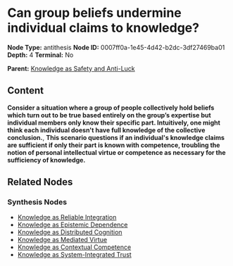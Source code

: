 # Can group beliefs undermine individual claims to knowledge?

**Node Type:** antithesis
**Node ID:** 0007ff0a-1e45-4d42-b2dc-3df27469ba01
**Depth:** 4
**Terminal:** No

**Parent:** [Knowledge as Safety and Anti-Luck](knowledge-as-safety-and-anti-luck-synthesis-039386fd-1da0-4688-9983-701278198f70.md)

## Content

**Consider a situation where a group of people collectively hold beliefs which turn out to be true based entirely on the group’s expertise but individual members only know their specific part. Intuitively, one might think each individual doesn't have full knowledge of the collective conclusion.**, **This scenario questions if an individual's knowledge claims are sufficient if only their part is known with competence, troubling the notion of personal intellectual virtue or competence as necessary for the sufficiency of knowledge.**

## Related Nodes

### Synthesis Nodes

- [Knowledge as Reliable Integration](knowledge-as-reliable-integration-synthesis-42fc45be-063d-4576-95a7-2153ba8871db.md)
- [Knowledge as Epistemic Dependence](knowledge-as-epistemic-dependence-synthesis-371a6348-7d32-426a-8afe-fd6912a272e4.md)
- [Knowledge as Distributed Cognition](knowledge-as-distributed-cognition-synthesis-eec50015-c119-4298-b715-d89eef84f259.md)
- [Knowledge as Mediated Virtue](knowledge-as-mediated-virtue-synthesis-cd8a6ffd-557b-49cd-9234-55f221a22285.md)
- [Knowledge as Contextual Competence](knowledge-as-contextual-competence-synthesis-8baa0265-3a05-49a5-b24a-6a84b9d22320.md)
- [Knowledge as System-Integrated Trust](knowledge-as-system-integrated-trust-synthesis-816b33a4-2979-4d2f-be79-55a7c597e79f.md)
